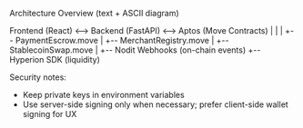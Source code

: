 Architecture Overview (text + ASCII diagram)

Frontend (React) <--> Backend (FastAPI) <--> Aptos (Move Contracts)
                            |                      |
                            |                      +-- PaymentEscrow.move
                            |                      +-- MerchantRegistry.move
                            |                      +-- StablecoinSwap.move
                            |
                            +-- Nodit Webhooks (on-chain events)
                            +-- Hyperion SDK (liquidity)

Security notes:
- Keep private keys in environment variables
- Use server-side signing only when necessary; prefer client-side wallet signing for UX
